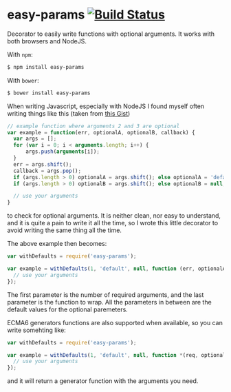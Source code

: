 # easy-params [![Build Status](https://travis-ci.org/tuvistavie/js-easy-params.svg?branch=master)](https://travis-ci.org/tuvistavie/js-easy-params)

Decorator to easily write functions with optional arguments.
It works with both browsers and NodeJS.

With `npm`:

```sh
$ npm install easy-params
```

With `bower`:

```sh
$ bower install easy-params
```

When writing Javascript, especially with NodeJS I found myself
often writing things like this (taken from [this Gist](https://gist.github.com/klovadis/2549131))

```javascript
// example function where arguments 2 and 3 are optional
var example = function(err, optionalA, optionalB, callback) {
  var args = [];
  for (var i = 0; i < arguments.length; i++) {
      args.push(arguments[i]);
  }
  err = args.shift();
  callback = args.pop();
  if (args.length > 0) optionalA = args.shift(); else optionalA = 'default';
  if (args.length > 0) optionalB = args.shift(); else optionalB = null;

  // use your arguments
}
```

to check for optional arguments. It is neither clean, nor easy to understand,
and it is quite a pain to write it all the time,
so I wrote this little decorator to avoid writing the same thing all the time.

The above example then becomes:

```javascript
var withDefaults = require('easy-params');

var example = withDefaults(1, 'default', null, function (err, optionalA, optionalB, callback) {
  // use your arguments
});
```

The first parameter is the number of required arguments, and the last
parameter is the function to wrap. All the parameters in between are the
default values for the optional paremeters.

ECMA6 generators functions are also supported when available, so you
can write somehting like:

```javascript
var withDefaults = require('easy-params');

var example = withDefaults(1, 'default', null, function *(req, optionalA, optionalB) {
  // use your arguments
});
```

and it will return a generator function with the arguments you need.
